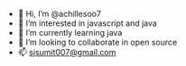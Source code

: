 - 👋 Hi, I’m @achillesoo7
- 👀 I’m interested in javascript and java
- 🌱 I’m currently learning java
- 💞️ I’m looking to collaborate in open source
- 📫 sjsumit007@gmail.com

<!-- <a href="https://github.com/achillesoo7">
  <img align="left" src="https://github-readme-stats.anuraghazra1.vercel.app/api?username=achillesoo7&count_private=true&theme=radical" alt="Sumit's github stats" />
</a>

<br/><br/><br/><br/><br/><br/><br/><br/><br/><br/>

<a href="https://twitter.com/geeksumit" target="_blank">
<img src=https://img.shields.io/badge/twitter-%2300acee.svg?&style=for-the-badge&logo=twitter&logoColor=white alt=twitter style="margin-bottom: 5px;" />
</a> 
<a href="mailto:sjsumit007@gmail.com?hl=en" target="_blank">
<img src=https://img.shields.io/badge/gmail-%23DC493C.svg?&style=for-the-badge&logo=gmail&logoColor=white alt=gmail style="margin-bottom: 5px;" />
</a>
<a href="https://www.linkedin.com/in/to-sumit-jha/" target="_blank">
<img src=https://img.shields.io/badge/linkedin-%231E77B5.svg?&style=for-the-badge&logo=linkedin&logoColor=white alt=Linkedin style="margin-bottom: 5px;" />
</a> -->
<!---
achillesoo7/achillesoo7 is a ✨ special ✨ repository because its `README.md` (this file) appears on your GitHub profile.
You can click the Preview link to take a look at your changes.
--->

